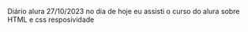 
Diário alura 
27/10/2023
no dia de hoje eu assisti o curso do alura sobre HTML e css resposividade 
